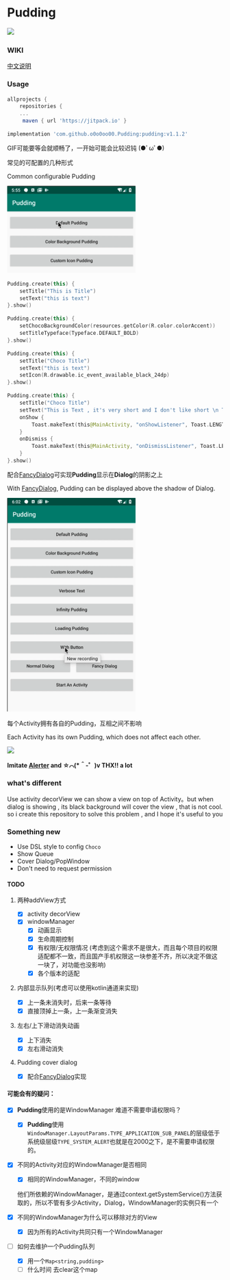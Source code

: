 # Pudding
[![](https://jitpack.io/v/o0o0oo00/Pudding.svg)](https://jitpack.io/#o0o0oo00/Pudding)

### WIKI

[中文说明](https://github.com/o0o0oo00/Pudding/blob/master/WIKIPAGE.md)

### Usage

```groovy
allprojects {
    repositories {
    ...
     maven { url 'https://jitpack.io' }
```

```groovy
implementation 'com.github.o0o0oo00.Pudding:pudding:v1.1.2'
```



GIF可能要等会就顺畅了，一开始可能会比较迟钝 (●ﾟωﾟ●)

常见的可配置的几种形式

Common configurable Pudding 

<img src="demogif/first3.gif" width="300"/>

```kotlin
Pudding.create(this) {
    setTitle("This is Title")
    setText("this is text")
}.show()
```

```kotlin
Pudding.create(this) {
    setChocoBackgroundColor(resources.getColor(R.color.colorAccent))
    setTitleTypeface(Typeface.DEFAULT_BOLD)
}.show()
```

```kotlin
Pudding.create(this) {
    setTitle("Choco Title")
    setText("this is text")
    setIcon(R.drawable.ic_event_available_black_24dp)
}.show()
```

```kotlin
Pudding.create(this) {
    setTitle("Choco Title")
    setText("This is Text , it's very short and I don't like short \n This is Text , it's very short and I don't like short")
    onShow {
        Toast.makeText(this@MainActivity, "onShowListener", Toast.LENGTH_SHORT).show()
    }
    onDismiss {
        Toast.makeText(this@MainActivity, "onDismissListener", Toast.LENGTH_SHORT).show()
    }
}.show()
```


配合[FancyDialog](https://github.com/o0o0oo00/FancyDialog)可实现**Pudding**显示在**Dialog**的阴影之上

With [FancyDialog](https://github.com/o0o0oo00/FancyDialog), Pudding can be displayed above the shadow of Dialog.

<img src="demogif/withDialog.gif" width="300"/>



每个Activity拥有各自的Pudding，互相之间不影响

Each Activity has its own Pudding, which does not affect each other.


<img src="demogif/startActivity.gif" width="300" />


**Imitate [Alerter](https://github.com/Tapadoo/Alerter) and ☆⌒(*＾-゜)v THX!! a lot** 

### what's different

Use activity decorView we can show a view on top of Activity。but when dialog is showing , its black background will cover the view , that is not cool. so i create this repository to solve this problem , and  I hope it's useful to you

### Something new

* Use DSL style to config `Choco`
* Show Queue
* Cover Dialog/PopWindow
* Don't need to request permission


#### TODO

1. 两种addView方式
    -   [x] activity decorView
    -   [x] windowManager 
        -   [x] 动画显示
        -   [x] 生命周期控制
        -   [x] 有权限/无权限情况 (考虑到这个需求不是很大，而且每个项目的权限适配都不一致，而且国产手机权限这一块参差不齐，所以决定不做这一块了，对功能也没影响)
        -   [x] 各个版本的适配

2. 内部显示队列(考虑可以使用kotlin通道来实现)
    -   [x] 上一条未消失时，后来一条等待
    -   [x] 直接顶掉上一条，上一条渐变消失

3. 左右/上下滑动消失动画

    - [x] 上下消失
    - [x] 左右滑动消失

4. Pudding cover dialog

    - [x] 配合[FancyDialog](https://github.com/o0o0oo00/FancyDialog)实现 



#### 可能会有的疑问：

- [x] **Pudding**使用的是WindowManager 难道不需要申请权限吗？

  - [x] **Pudding**使用`WindowManager.LayoutParams.TYPE_APPLICATION_SUB_PANEL`的层级低于系统级层级`TYPE_SYSTEM_ALERT`也就是在2000之下，是不需要申请权限的。

- [x] 不同的Activity对应的WindowManager是否相同

    - [x] 相同的WindowManager，不同的window

    他们所依赖的WindowManager，是通过context.getSystemService()方法获取的，所以不管有多少Activity，Dialog，WindowManager的实例只有一个

- [x] 不同的WindowManager为什么可以移除对方的View

    - [x] 因为所有的Activity共同只有一个WindowManager

- [ ] 如何去维护一个Pudding队列

    - [x] 用一个`Map<string,pudding>`
    - [ ] 什么时间 去clear这个map
